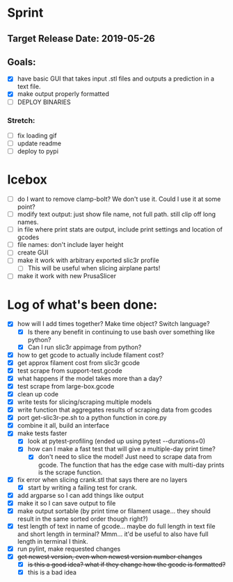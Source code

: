# Sprint
## Target Release Date: 2019-05-26
## Goals:
 - [x] have basic GUI that takes input .stl files and outputs a prediction in a
   text file.
 - [x] make output properly formatted
 - [ ] DEPLOY BINARIES
### Stretch:
 - [ ] fix loading gif
 - [ ] update readme
 - [ ] deploy to pypi

# Icebox
 - [ ] do I want to remove clamp-bolt? We don't use it. Could I use it at some
   point?
 - [ ] modify text output: just show file name, not full path. still clip off
   long names.
 - [ ] in file where print stats are output, include print settings and
   location of gcodes
 - [ ] file names: don't include layer height
 - [ ] create GUI
 - [ ] make it work with arbitrary exported slic3r profile
   - [ ] This will be useful when slicing airplane parts!
 - [ ] make it work with new PrusaSlicer

# Log of what's been done:
 - [x] how will I add times together? Make time object? Switch language?
   - [x] Is there any benefit in continuing to use bash over something like
         python?
   - [x] Can I run slic3r appimage from python?
 - [x] how to get gcode to actually include filament cost?
 - [x] get approx filament cost from slic3r gcode
 - [x] test scrape from support-test.gcode
 - [x] what happens if the model takes more than a day?
 - [x] test scrape from large-box.gcode
 - [x] clean up code
 - [x] write tests for slicing/scraping multiple models
 - [x] write function that aggregates results of scraping data from gcodes
 - [x] port get-slic3r-pe.sh to a python function in core.py
 - [x] combine it all, build an interface
 - [x] make tests faster
   - [x] look at pytest-profiling (ended up using pytest --durations=0)
   - [x] how can I make a fast test that will give a multiple-day print time?
     - [x] don't need to slice the model! Just need to scrape data from gcode.
       The function that has the edge case with multi-day prints is the scrape
       function.
 - [x] fix error when slicing crank.stl that says there are no layers
   - [x] start by writing a failing test for crank.
 - [x] add argparse so I can add things like output
 - [x] make it so I can save output to file
 - [x] make output sortable (by print time or filament usage... they should
       result in the same sorted order though right?)
 - [x] test length of text in name of gcode... maybe do full length in text
       file and short length in terminal? Mmm... it'd be useful to also have
       full length in terminal I think.
 - [x] run pylint, make requested changes
 - [x] ~~get newest version, even when newest version number changes~~
   - [x] ~~is this a good idea? what if they change how the gcode is
     formatted?~~
   - [x] this is a bad idea